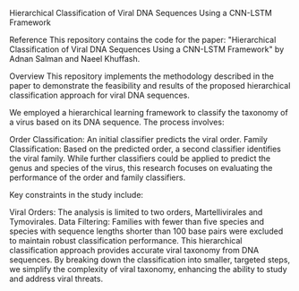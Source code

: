 Hierarchical Classification of Viral DNA Sequences Using a CNN-LSTM Framework

Reference
This repository contains the code for the paper:
"Hierarchical Classification of Viral DNA Sequences Using a CNN-LSTM Framework" by Adnan Salman and Naeel Khuffash.

Overview
This repository implements the methodology described in the paper to demonstrate the feasibility and results of the proposed hierarchical classification approach for viral DNA sequences.

We employed a hierarchical learning framework to classify the taxonomy of a virus based on its DNA sequence. The process involves:

Order Classification: An initial classifier predicts the viral order.
Family Classification: Based on the predicted order, a second classifier identifies the viral family.
While further classifiers could be applied to predict the genus and species of the virus, this research focuses on evaluating the performance of the order and family classifiers.

Key constraints in the study include:

Viral Orders: The analysis is limited to two orders, Martellivirales and Tymovirales.
Data Filtering: Families with fewer than five species and species with sequence lengths shorter than 100 base pairs were excluded to maintain robust classification performance.
This hierarchical classification approach provides accurate viral taxonomy from DNA sequences. By breaking down the classification into smaller, targeted steps, we simplify the complexity of viral taxonomy, enhancing the ability to study and address viral threats.
